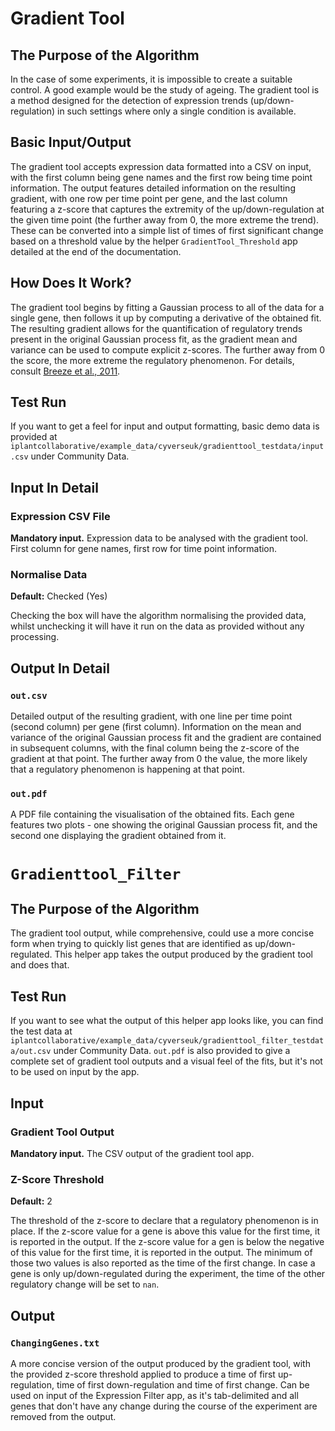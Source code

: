 # Gradient Tool

## The Purpose of the Algorithm

In the case of some experiments, it is impossible to create a suitable control. A good example would be the study of ageing. The gradient tool is a method designed for the detection of expression trends (up/down-regulation) in such settings where only a single condition is available.

## Basic Input/Output

The gradient tool accepts expression data formatted into a CSV on input, with the first column being gene names and the first row being time point information. The output features detailed information on the resulting gradient, with one row per time point per gene, and the last column featuring a z-score that captures the extremity of the up/down-regulation at the given time point (the further away from 0, the more extreme the trend). These can be converted into a simple list of times of first significant change based on a threshold value by the helper `GradientTool_Threshold` app detailed at the end of the documentation.

## How Does It Work?

The gradient tool begins by fitting a Gaussian process to all of the data for a single gene, then follows it up by computing a derivative of the obtained fit. The resulting gradient allows for the quantification of regulatory trends present in the original Gaussian process fit, as the gradient mean and variance can be used to compute explicit z-scores. The further away from 0 the score, the more extreme the regulatory phenomenon. For details, consult [Breeze et al., 2011][breeze2011].

## Test Run

If you want to get a feel for input and output formatting, basic demo data is provided at `iplantcollaborative/example_data/cyverseuk/gradienttool_testdata/input.csv` under Community Data.

## Input In Detail

### Expression CSV File

**Mandatory input.** Expression data to be analysed with the gradient tool. First column for gene names, first row for time point information.

### Normalise Data

**Default:** Checked (Yes)

Checking the box will have the algorithm normalising the provided data, whilst unchecking it will have it run on the data as provided without any processing.

## Output In Detail

### `out.csv`

Detailed output of the resulting gradient, with one line per time point (second column) per gene (first column). Information on the mean and variance of the original Gaussian process fit and the gradient are contained in subsequent columns, with the final column being the z-score of the gradient at that point. The further away from 0 the value, the more likely that a regulatory phenomenon is happening at that point.

### `out.pdf`

A PDF file containing the visualisation of the obtained fits. Each gene features two plots - one showing the original Gaussian process fit, and the second one displaying the gradient obtained from it.



# `Gradienttool_Filter`

## The Purpose of the Algorithm

The gradient tool output, while comprehensive, could use a more concise form when trying to quickly list genes that are identified as up/down-regulated. This helper app takes the output produced by the gradient tool and does that.

## Test Run

If you want to see what the output of this helper app looks like, you can find the test data at `iplantcollaborative/example_data/cyverseuk/gradienttool_filter_testdata/out.csv` under Community Data. `out.pdf` is also provided to give a complete set of gradient tool outputs and a visual feel of the fits, but it's not to be used on input by the app.

## Input

### Gradient Tool Output

**Mandatory input.** The CSV output of the gradient tool app.

### Z-Score Threshold

**Default:** 2

The threshold of the z-score to declare that a regulatory phenomenon is in place. If the z-score value for a gene is above this value for the first time, it is reported in the output. If the z-score value for a gen is below the negative of this value for the first time, it is reported in the output. The minimum of those two values is also reported as the time of the first change. In case a gene is only up/down-regulated during the experiment, the time of the other regulatory change will be set to `nan`.

## Output

### `ChangingGenes.txt`

A more concise version of the output produced by the gradient tool, with the provided z-score threshold applied to produce a time of first up-regulation, time of first down-regulation and time of first change. Can be used on input of the Expression Filter app, as it's tab-delimited and all genes that don't have any change during the course of the experiment are removed from the output.

[breeze2011]: http://www.plantcell.org/content/23/3/873.full